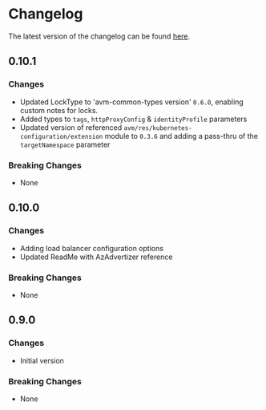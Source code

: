 # Changelog

The latest version of the changelog can be found [here](https://github.com/Azure/bicep-registry-modules/blob/main/avm/res/container-service/managed-cluster/CHANGELOG.md).

## 0.10.1

### Changes

- Updated LockType to 'avm-common-types version' `0.6.0`, enabling custom notes for locks.
- Added types to `tags`, `httpProxyConfig` & `identityProfile` parameters
- Updated version of referenced `avm/res/kubernetes-configuration/extension` module to `0.3.6` and adding a pass-thru of the `targetNamespace` parameter

### Breaking Changes

- None

## 0.10.0

### Changes

- Adding load balancer configuration options
- Updated ReadMe with AzAdvertizer reference

### Breaking Changes

- None

## 0.9.0

### Changes

- Initial version

### Breaking Changes

- None
